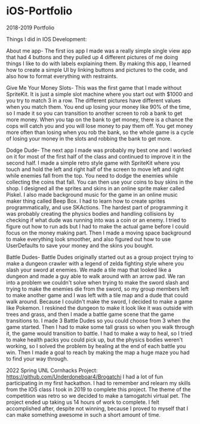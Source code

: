 # iOS-Portfolio
2018-2019 Portfolio


Things I did in IOS Development:


About me app-
The first ios app I made was a really simple single view app that had 4 buttons and they pulled up 4 different pictures of me doing things I like to do with labels explaining them. By making this app, I learned how to create a simple UI by linking buttons and pictures to the code, and also how to format everything with restraints.

Give Me Your Money Slots-
This was the first game that I made without SpriteKit. It is just a simple slot machine where you start out with $1000 and you try to match 3 in a row. The different pictures have different values when you match them. You end up losing your money like 90% of the time, so I made it so you can transition to another screen to rob a bank to get more money. When you tap on the bank to get money, there is a chance the cops will catch you and you will lose money to pay them off. You get money more often than losing when you rob the bank, so the whole game is a cycle of losing your money in the slots and robbing the bank to get more.


Dodge Dude-
The next app I made was probably my best one and I worked on it for most of the first half of the class and continued to improve it in the second half. I made a simple retro style game with SpriteKit where you touch and hold the left and right half of the screen to move left and right while enemies fall from the top. You need to dodge the enemies while collecting the coins that fall. You can then use your coins to buy skins in the shop. I designed all the sprites and skins in an online sprite maker called Piskel. I also made background music for the game in an online music maker thing called Beep Box. I had to learn how to create sprites programmatically, and use SKActions. The hardest part of programming it was probably creating the physics bodies and handling collisions by checking if what dude was running into was a coin or an enemy. I tried to figure out how to run ads but I had to make the actual game before I could focus on the money making part. Then I made a moving space background to make everything look smoother, and also figured out how to use UserDefaults to save your money and the skins you bought. 


Battle Dudes-
Battle Dudes originally started out as a group project trying to make a dungeon crawler with a legend of zelda fighting style where you slash your sword at enemies. We made a tile map that looked like a dungeon and made a guy able to walk around with an arrow pad. We ran into a problem we couldn't solve when trying to make the sword slash and trying to make the enemies die from the sword, so my group members left to make another game and I was left with a tile map and a dude that could walk around. Because I couldn't make the sword, I decided to make a game like Pokemon. I reskined the dungeon to make it look like it was outside with trees and grass, and then I made a battle game scene that the game transitions to. I made 3 Battle Dudes so you could choose from 3 when the game started. Then I had to make some tall grass so when you walk through it, the game would transition to battle. I had to make a way to heal, so I tried to make health packs you could pick up, but the physics bodies weren't working, so I solved the problem by healing at the end of each battle you win. Then I made a goal to reach by making the map a huge maze you had to find your way through. 

2022 Spring UNL Cornhacks Project: https://github.com/Underdoneboar4/Brogatchi
I had a lot of fun participating in my first hackathon. I had to remember and relearn my skills from the IOS class I took in 2019 to complete this project. The theme of the competition was retro so we decided to make a tamogatchi virtual pet. The project ended up taking us 14 hours of work to complete. I felt accomplished after, despite not winning, because I proved to myself that I can make something awesome in such a short amount of time. 
